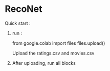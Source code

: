 # RecoNet
Quick start :
  1. run : 

		from google.colab import files
		files.upload()
   
	 Upload the ratings.csv and movies.csv
 2. After uploading, run all blocks 
